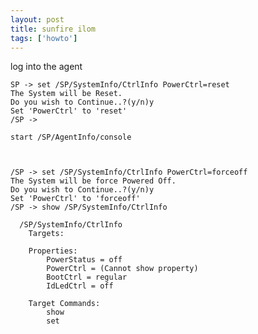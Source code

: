 ```yaml
---
layout: post
title: sunfire ilom
tags: ['howto']
---
```


log into the agent

    SP -> set /SP/SystemInfo/CtrlInfo PowerCtrl=reset  
    The System will be Reset.
    Do you wish to Continue..?(y/n)y
    Set 'PowerCtrl' to 'reset'
    /SP -> 

    start /SP/AgentInfo/console



    /SP -> set /SP/SystemInfo/CtrlInfo PowerCtrl=forceoff
    The System will be force Powered Off.
    Do you wish to Continue..?(y/n)y
    Set 'PowerCtrl' to 'forceoff'
    /SP -> show /SP/SystemInfo/CtrlInfo                  

      /SP/SystemInfo/CtrlInfo
        Targets:

        Properties:
            PowerStatus = off
            PowerCtrl = (Cannot show property)
            BootCtrl = regular
            IdLedCtrl = off

        Target Commands:
            show
            set



